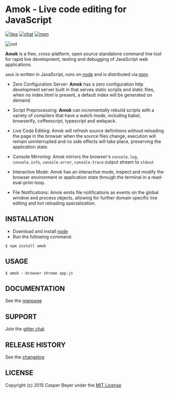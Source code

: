 # Amok - Live code editing for JavaScript
[![tips](https://img.shields.io/gratipay/caspervonb.svg?style=flat-square)](https://gratipay.com/caspervonb/)
[![chat](https://img.shields.io/badge/gitter-join%20chat-green.svg?style=flat-square)](https://gitter.im/caspervonb/amok)
[![npm](https://img.shields.io/npm/v/amok.svg?style=flat-square)](https://www.npmjs.org/package/amok)

![out](https://cloud.githubusercontent.com/assets/157787/7122192/4aa2b03e-e24c-11e4-886a-5f58181b5dbd.gif)

**Amok** is a free, cross-platform, open source standalone command line tool for rapid live development, testing and debugging of JavaScript web applications.

`amok` is written in JavaScript, runs on [node](https://nodejs.com) and is distributed via [npm](https://npmjs.com/amok).

* Zero Configuration Server:
  **Amok** has a zero configuration http development server built in that serves static scripts and static files, when no index.html is present, a default index will be generated on demand.

* Script Preprocessing:
  **Amok** can incrementally rebuild scripts with a variety of compilers that have a watch mode, including babel, browserify, coffeescript, typescript and webpack.

* Live Code Editing:
  Amok will refresh source definitions without reloading the page in the browser when the source files change, execution will remain uninterrupted and no side effects will take place, preserving the application state.

* Console Mirroring:
  Amok mirrors the browser's `console.log`, `console.info`, `console.error`, `console.trace` output stream to `stdout`

* Interactive Mode:
  Amok has an interactive mode, inspect and modify the browser environment or application state through the terminal in a read-eval-print-loop.

* File Notifications:
  Amok emits file notifications as events on the global window and process objects, allowing for further domain specific live editing and hot reloading specialization.

## INSTALLATION
* Download and install [node](http://nodejs.com)
* Run the following command:

```
$ npm install amok
```

## USAGE
```
$ amok --browser chrome app.js
```

## DOCUMENTATION
See the [manpage](man/amok.1.markdown)

## SUPPORT
Join the [gitter chat](http://gitter.com/caspervonb/amok)

## RELEASE HISTORY
See the [changelog](changelog.markdown)

## LICENSE
Copyright (c) 2015 Casper Beyer under the [MIT License](license.markdown)